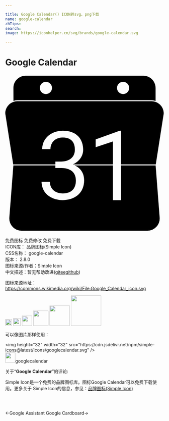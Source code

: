 ```yaml
---

title: Google Calendar() ICON转svg、png下载
name: google-calendar
zhTips: 
search: 
image: https://iconhelper.cn/svg/brands/google-calendar.svg

---
```


# Google Calendar  <small style="font-size: 60%;font-weight: 100"></small>

<div id="svg" class="svg-wrap">
<svg role="img" viewBox="0 0 24 24" xmlns="http://www.w3.org/2000/svg"><title>Google Calendar icon</title><path d="M1.84 4.15c-.993 0-1.8.787-1.84 1.772.003.058.004.116.012.172l1.19 7.597h6.384v-.43h.873c1.145 0 2.083-.567 2.083-1.793 0-1.227-.659-1.835-1.827-1.835-1.213 0-1.861.79-1.88 1.75h-1.25c.024-1.643 1.411-2.77 3.132-2.77 1.932 0 3.078 1.096 3.078 2.882 0 1.138-.869 1.895-1.563 2.196h6.079v-3.468l-2.619.873V9.922l3.647-1.31h.203v5.08h5.256l1.19-7.598c.008-.057.01-.115.012-.172a1.842 1.842 0 0 0-1.84-1.772zm-.615 9.696l-.611 7.877a1.846 1.846 0 0 0 1.843 1.974h19.087a1.846 1.846 0 0 0 1.842-1.974l-.611-7.877h-5.233v5.233H16.31v-5.233h-5.806c.635.277 1.443.908 1.44 2.255 0 1.95-1.457 2.98-3.224 2.98-1.53 0-3.176-.815-3.23-2.771h1.258c.028 1.214.955 1.758 1.972 1.758 1.168 0 1.976-.613 1.976-1.94 0-1.014-.554-1.888-2.238-1.888h-.873v-.394zM3.076.304c-1.02 0-1.846.826-1.846 1.846l.006 1.957a1.83 1.83 0 0 1 .61-.112h20.308c.217 0 .422.045.616.113V2.15c0-1.02-.826-1.846-1.846-1.846zm3.078.922a.923.923 0 0 1 .922.924.923.923 0 0 1-.922.921.923.923 0 0 1-.924-.921.923.923 0 0 1 .924-.924zm11.692 0a.923.923 0 0 1 .924.924.923.923 0 0 1-.924.921.923.923 0 0 1-.922-.921.923.923 0 0 1 .922-.924Z"/></svg>
</div>
<detail full-name='google-calendar'></detail>

<div class="detail-page">
<p>
<span><span class="badge-success badge">免费图标</span> <span class="badge-success badge">免费修改</span>  <span class="badge-success badge">免费下载</span> </span>
<br/>
<span>
ICON库：
<span class="badge-secondary badge">品牌图标(Simple Icon)</span> 
</span>
<br/>
<span>
CSS名称：
<span class="badge-secondary badge">google-calendar</span> 
</span>

<br/>
<span>
版本：
<span class="badge-secondary badge">2.8.0</span> 
</span>
<br/>
<span>图标来源/作者：<span class="badge-light badge">Simple Icon</span></span> 
<br/>
<span class="zh-detail">中文描述：暂无<span class="help-link"><span>帮助改进</span>(<a href="https://gitee.com/liuwave/icon-helper/edit/master/json/brands/google-calendar.json" target="_blank" rel="noopener noreferrer">gitee</a><a href="https://github.com/liuwave/icon-helper/edit/master/json/brands/google-calendar.json" target="_blank" rel="noopener noreferrer">github</a></span>)</span><br/>
</p>
</div><div class="description description alert alert-light"><p>图标来源地址：<a href="https://commons.wikimedia.org/wiki/File:Google_Calendar_icon.svg" target="_blank" rel="noopener noreferrer">https://commons.wikimedia.org/wiki/File:Google_Calendar_icon.svg</a></p></div>
<div class="alert alert-dark">
<img height="21" width="21" src="https://cdn.jsdelivr.net/npm/simple-icons@latest/icons/googlecalendar.svg" />
<img height="24" width="24" src="https://cdn.jsdelivr.net/npm/simple-icons@latest/icons/googlecalendar.svg" />
<img height="32" width="32" src="https://cdn.jsdelivr.net/npm/simple-icons@latest/icons/googlecalendar.svg" />
<img height="48" width="48" src="https://cdn.jsdelivr.net/npm/simple-icons@latest/icons/googlecalendar.svg" />
<img height="64" width="64" src="https://cdn.jsdelivr.net/npm/simple-icons@latest/icons/googlecalendar.svg" />
<img height="96" width="96" src="https://cdn.jsdelivr.net/npm/simple-icons@latest/icons/googlecalendar.svg" />

</div>
<div>
  <p>可以像图片那样使用：    
  </p>
  <div class="alert alert-primary" style="font-size: 14px">
    &lt;img height="32" width="32" src="https://cdn.jsdelivr.net/npm/simple-icons@latest/icons/googlecalendar.svg" /&gt;
    <copy-btn content='<img height="32" width="32" src="https://cdn.jsdelivr.net/npm/simple-icons@latest/icons/googlecalendar.svg" />'></copy-btn>
  </div>
  <div class="alert alert-secondary">
    <img height="32" width="32" src="https://cdn.jsdelivr.net/npm/simple-icons@latest/icons/googlecalendar.svg" />googlecalendar
    <copy-btn content="googlecalendar" btn-title="复制图标名称"></copy-btn>
  </div>
</div>
<div class="icon-detail__container">
<p>关于“<b>Google Calendar</b>”的评论:</p>
</div>
<Vssue title="关于“Google Calendar”的评论" />
<div><p>Simple Icon是一个免费的品牌图标库。图标Google Calendar可以免费下载使用。更多关于  Simple Icon的信息，参见：<a target="_blank" href="https://iconhelper.cn/brands.html">品牌图标(Simple Icon)</a>
</p></div>


<div style="padding:2rem 0 " class="page-nav"><p class="inner"><span class="prev">←<router-link to="/icon/google-assistant.html">Google Assistant</router-link></span> <span class="next"><router-link to="/icon/google-cardboard.html">Google Cardboard</router-link>→</span></p></div>

